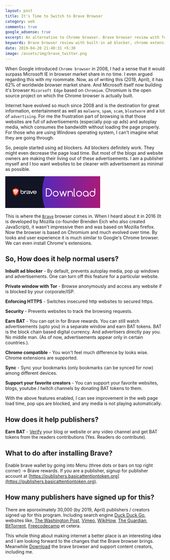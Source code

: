 ```yaml
---
layout: post
title: It's Time to Switch to Brave Browser
category: web
comments: true
google_adsense: true
excerpt: An alternative to Chrome browser. Brave browser review with features ad-blocker, private window with tor, security, sync, chrome extension compatible and BAT token earning for publishers and users.
keywords: Brave browser review with built-in ad blocker, chrome extensions campatible, earn BAT tokens, sync bookmarks.
date: 2019-04-20 21:40:31 +5:30
image: /assets/img/brave_twitter.png
---
```


When Google introduced `Chrome browser` in 2008, I had a sense that it would surpass Microsoft IE in browser market share in no time. I even argued regarding this with my roommate. Now, as of writing this (2019, April), it has 62% of worldwide browser market share. And Microsoft itself now building it's browser `Micorsoft Edge` based on `Chromium`. Chromium is the open source project on which the Chrome browser is actually built.

Internet have evolved so much since 2008 and is the destination for great information, entertainment as well as `malware`, `spam`, `scam`, `bloatware` and a lot of `advertising`. For me the frustration part of browsing is that those websites are full of advertisements (especially pop up ads) and autoplay media, which consumes the bandwidth without loading the page properly. For those who are using Windows operating system, I can't imagine what they are going through.

So, people started using ad blockers. Ad blockers definitely work. They might even decrease the page load time. But most of the blogs and website owners are making their living out of these advertisements. I am a publisher myself and I too want websites to be cleaner with advertisement as minimal as possible.

[![Download Brave Browser](/assets/img/brave_download_300.png)](https://brave.com/nay530)

This is where the [`Brave`](https://brave.com/nay530) browser comes in. When I heard about it in 2016 (It is developed by Mozilla co-founder Brenden Eich who also created JavaScript), it wasn't impressive then and was based on Mozilla firefox. Now the browser is based on Chromium and much evolved over time. By looks and user experience it is much similar to Google's Chrome browser. We can even install Chrome's extensions.

## So, How does it help normal users?
**Inbuilt ad blocker** - By default, prevents autoplay media, pop up windows and advertisements. One can turn off this feature for a particular website.

**Private window with Tor** - Browse anonymously and access any website if is blocked by your corporate/ISP.

**Enforcing HTTPS** - Switches insecured http websites to secured https.

**Security** - Prevents websites to track the browsing requests.

**Earn BAT** - You can opt in for Brave rewards. You can still watch advertisements (upto you) in a separate window and earn BAT tokens. BAT is the block chain based digital currency. And advertisers directly pay you. No middle man. (As of now, advertisements appear only in certain countries.).

**Chrome compatible** - You won't feel much difference by looks wise. Chrome extensions are supported.

**Sync** - Sync your bookmarks (only bookmarks can be synced for now) among different devices.

**Support your favorite creators** - You can support your favorite websites, blogs, youtube / twitch channels by donating BAT tokens to them.
 
With the above features enabled, I can see improvement in the web page load time, pop ups are blocked, and any media is not playing automatically.

## How does it help publishers?
**Earn BAT** - [Verify](https://publishers.basicattentiontoken.org/) your blog or website or any video channel and get BAT tokens from the readers contributions (Yes. Readers do contribute).
 
## What to do after installing Brave?
Enable brave wallet by going into Menu (three dots or bars on top right corner) -> Brave rewards. If you are a publisher, signup for publisher account at [https://publishers.basicattentiontoken.org](https://publishers.basicattentiontoken.org).

## How many publishers have signed up for this?
There are aporoximately 30,000 (by 2019, April) publishers / creators signed up for this program. Including search engine [Duck Duck Go](https://duckduckgo.com), websites like, [The Washington Post](https://www.washingtonpost.com), [Vimeo](https://vimeo.com/), [WikiHow](https://www.wikihow.com), [The Guardian](https://www.theguardian.com), [BitTorrent](https://www.bittorrent.com), [Freecodecamp](https://www.freecodecamp.org/) et cetera.

This whole thing about making internet a better place is an interesting idea and I am looking forward to the changes that the Brave browser brings. Meanwhile [Download](https://brave.com/nay530) the brave browser and support content creators, including me.
